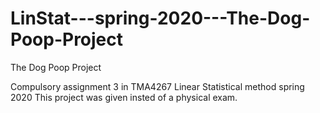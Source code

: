 # LinStat---spring-2020---The-Dog-Poop-Project
The Dog Poop Project

Compulsory assignment 3 in TMA4267 Linear Statistical method spring 2020
This project was given insted of a physical exam.
